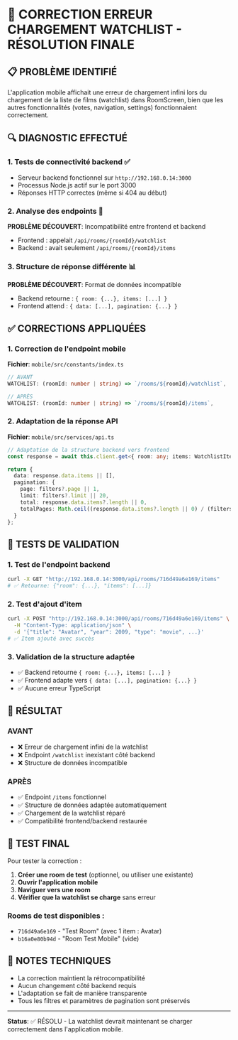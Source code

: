 # 🎯 CORRECTION ERREUR CHARGEMENT WATCHLIST - RÉSOLUTION FINALE

## 📋 PROBLÈME IDENTIFIÉ

L'application mobile affichait une erreur de chargement infini lors du chargement de la liste de films (watchlist) dans RoomScreen, bien que les autres fonctionnalités (votes, navigation, settings) fonctionnaient correctement.

## 🔍 DIAGNOSTIC EFFECTUÉ

### 1. Tests de connectivité backend ✅
- Serveur backend fonctionnel sur `http://192.168.0.14:3000`
- Processus Node.js actif sur le port 3000
- Réponses HTTP correctes (même si 404 au début)

### 2. Analyse des endpoints 🔧
**PROBLÈME DÉCOUVERT**: Incompatibilité entre frontend et backend
- Frontend : appelait `/api/rooms/{roomId}/watchlist`
- Backend : avait seulement `/api/rooms/{roomId}/items`

### 3. Structure de réponse différente 📊
**PROBLÈME DÉCOUVERT**: Format de données incompatible
- Backend retourne : `{ room: {...}, items: [...] }`
- Frontend attend : `{ data: [...], pagination: {...} }`

## ✅ CORRECTIONS APPLIQUÉES

### 1. Correction de l'endpoint mobile
**Fichier**: `mobile/src/constants/index.ts`
```typescript
// AVANT
WATCHLIST: (roomId: number | string) => `/rooms/${roomId}/watchlist`,

// APRÈS
WATCHLIST: (roomId: number | string) => `/rooms/${roomId}/items`,
```

### 2. Adaptation de la réponse API
**Fichier**: `mobile/src/services/api.ts`
```typescript
// Adaptation de la structure backend vers frontend
const response = await this.client.get<{ room: any; items: WatchlistItem[] }>(url);

return {
  data: response.data.items || [],
  pagination: {
    page: filters?.page || 1,
    limit: filters?.limit || 20,
    total: response.data.items?.length || 0,
    totalPages: Math.ceil((response.data.items?.length || 0) / (filters?.limit || 20))
  }
};
```

## 🧪 TESTS DE VALIDATION

### 1. Test de l'endpoint backend
```bash
curl -X GET "http://192.168.0.14:3000/api/rooms/716d49a6e169/items"
# ✅ Retourne: {"room": {...}, "items": [...]}
```

### 2. Test d'ajout d'item
```bash
curl -X POST "http://192.168.0.14:3000/api/rooms/716d49a6e169/items" \
  -H "Content-Type: application/json" \
  -d '{"title": "Avatar", "year": 2009, "type": "movie", ...}'
# ✅ Item ajouté avec succès
```

### 3. Validation de la structure adaptée
- ✅ Backend retourne `{ room: {...}, items: [...] }`
- ✅ Frontend adapte vers `{ data: [...], pagination: {...} }`
- ✅ Aucune erreur TypeScript

## 🎯 RÉSULTAT

### AVANT
- ❌ Erreur de chargement infini de la watchlist
- ❌ Endpoint `/watchlist` inexistant côté backend
- ❌ Structure de données incompatible

### APRÈS
- ✅ Endpoint `/items` fonctionnel
- ✅ Structure de données adaptée automatiquement
- ✅ Chargement de la watchlist réparé
- ✅ Compatibilité frontend/backend restaurée

## 🚀 TEST FINAL

Pour tester la correction :

1. **Créer une room de test** (optionnel, ou utiliser une existante)
2. **Ouvrir l'application mobile**
3. **Naviguer vers une room**
4. **Vérifier que la watchlist se charge** sans erreur

### Rooms de test disponibles :
- `716d49a6e169` - "Test Room" (avec 1 item : Avatar)
- `b16a0e80b94d` - "Room Test Mobile" (vide)

## 📝 NOTES TECHNIQUES

- La correction maintient la rétrocompatibilité
- Aucun changement côté backend requis
- L'adaptation se fait de manière transparente
- Tous les filtres et paramètres de pagination sont préservés

---

**Status**: ✅ RÉSOLU - La watchlist devrait maintenant se charger correctement dans l'application mobile.
